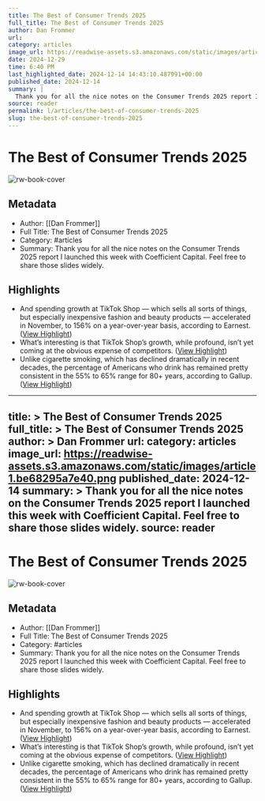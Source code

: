 ```yaml
---
title: The Best of Consumer Trends 2025
full_title: The Best of Consumer Trends 2025
author: Dan Frommer
url: 
category: articles
image_url: https://readwise-assets.s3.amazonaws.com/static/images/article1.be68295a7e40.png
date: 2024-12-29
time: 6:40 PM
last_highlighted_date: 2024-12-14 14:43:10.487991+00:00
published_date: 2024-12-14
summary: |
  Thank you for all the nice notes on the Consumer Trends 2025 report I launched this week with Coefficient Capital. Feel free to share those slides widely.
source: reader
permalink: l/articles/the-best-of-consumer-trends-2025
slug: the-best-of-consumer-trends-2025
---
```

# The Best of Consumer Trends 2025

![rw-book-cover](https://readwise-assets.s3.amazonaws.com/static/images/article1.be68295a7e40.png)

## Metadata
- Author: [[Dan Frommer]]
- Full Title: The Best of Consumer Trends 2025
- Category: #articles
- Summary: Thank you for all the nice notes on the Consumer Trends 2025 report I launched this week with Coefficient Capital. Feel free to share those slides widely.

## Highlights
- And spending growth at TikTok Shop — which sells all sorts of things, but especially inexpensive fashion and beauty products — accelerated in November, to 156% on a year-over-year basis, according to Earnest. ([View Highlight](https://read.readwise.io/read/01jf2svz14jzz7gj4frxyxm95d))
- What’s interesting is that TikTok Shop’s growth, while profound, isn’t yet coming at the obvious expense of competitors. ([View Highlight](https://read.readwise.io/read/01jf2sw4fcx3xdehy94yg9cg75))
- Unlike cigarette smoking, which has declined dramatically in recent decades, the percentage of Americans who drink has remained pretty consistent in the 55% to 65% range for 80+ years, according to Gallup. ([View Highlight](https://read.readwise.io/read/01jf2sz38dveazgsk18g2j12nn))


---
title: >
  The Best of Consumer Trends 2025
full_title: >
  The Best of Consumer Trends 2025
author: >
  Dan Frommer
url: 
category: articles
image_url: https://readwise-assets.s3.amazonaws.com/static/images/article1.be68295a7e40.png
published_date: 2024-12-14
summary: >
  Thank you for all the nice notes on the Consumer Trends 2025 report I launched this week with Coefficient Capital. Feel free to share those slides widely.
source: reader
---
# The Best of Consumer Trends 2025

![rw-book-cover](https://readwise-assets.s3.amazonaws.com/static/images/article1.be68295a7e40.png)

## Metadata
- Author: [[Dan Frommer]]
- Full Title: The Best of Consumer Trends 2025
- Category: #articles
- Summary: Thank you for all the nice notes on the Consumer Trends 2025 report I launched this week with Coefficient Capital. Feel free to share those slides widely.

## Highlights
- And spending growth at TikTok Shop — which sells all sorts of things, but especially inexpensive fashion and beauty products — accelerated in November, to 156% on a year-over-year basis, according to Earnest. ([View Highlight](https://read.readwise.io/read/01jf2svz14jzz7gj4frxyxm95d))
- What’s interesting is that TikTok Shop’s growth, while profound, isn’t yet coming at the obvious expense of competitors. ([View Highlight](https://read.readwise.io/read/01jf2sw4fcx3xdehy94yg9cg75))
- Unlike cigarette smoking, which has declined dramatically in recent decades, the percentage of Americans who drink has remained pretty consistent in the 55% to 65% range for 80+ years, according to Gallup. ([View Highlight](https://read.readwise.io/read/01jf2sz38dveazgsk18g2j12nn))


